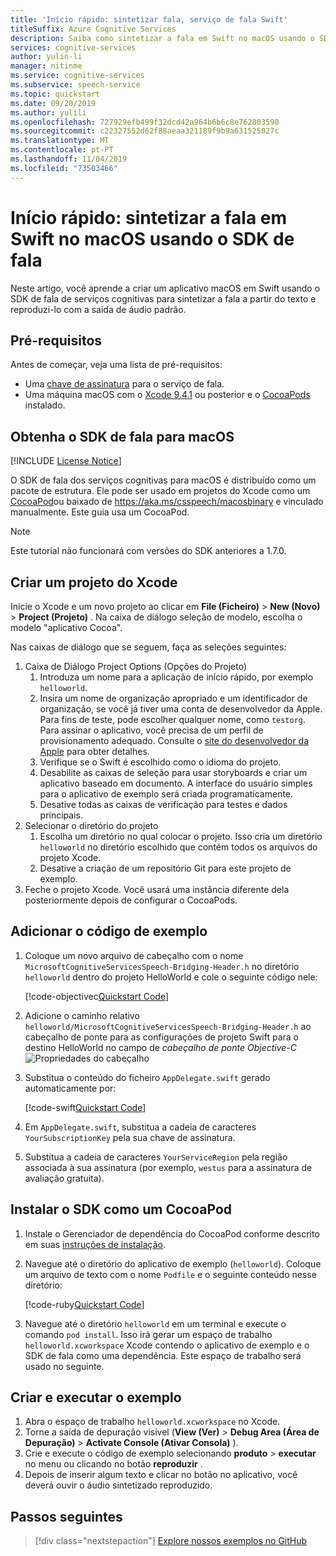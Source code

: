 ```yaml
---
title: 'Início rápido: sintetizar fala, serviço de fala Swift'
titleSuffix: Azure Cognitive Services
description: Saiba como sintetizar a fala em Swift no macOS usando o SDK de fala
services: cognitive-services
author: yulin-li
manager: nitinme
ms.service: cognitive-services
ms.subservice: speech-service
ms.topic: quickstart
ms.date: 09/20/2019
ms.author: yulili
ms.openlocfilehash: 727929efb499f32dcd42a964b6b6c8e762803590
ms.sourcegitcommit: c22327552d62f88aeaa321189f9b9a631525027c
ms.translationtype: MT
ms.contentlocale: pt-PT
ms.lasthandoff: 11/04/2019
ms.locfileid: "73503466"
---
```

# <a name="quickstart-synthesize-speech-in-swift-on-macos-using-the-speech-sdk"></a>Início rápido: sintetizar a fala em Swift no macOS usando o SDK de fala

Neste artigo, você aprende a criar um aplicativo macOS em Swift usando o SDK de fala de serviços cognitivas para sintetizar a fala a partir do texto e reproduzi-lo com a saída de áudio padrão.

## <a name="prerequisites"></a>Pré-requisitos

Antes de começar, veja uma lista de pré-requisitos:

* Uma [chave de assinatura](~/articles/cognitive-services/Speech-Service/get-started.md) para o serviço de fala.
* Uma máquina macOS com o [Xcode 9.4.1](https://geo.itunes.apple.com/us/app/xcode/id497799835?mt=12) ou posterior e o [CocoaPods](https://cocoapods.org/) instalado.

## <a name="get-the-speech-sdk-for-macos"></a>Obtenha o SDK de fala para macOS

[!INCLUDE [License Notice](~/includes/cognitive-services-speech-service-license-notice.md)]

O SDK de fala dos serviços cognitivas para macOS é distribuído como um pacote de estrutura.
Ele pode ser usado em projetos do Xcode como um [CocoaPod](https://cocoapods.org/)ou baixado de https://aka.ms/csspeech/macosbinary e vinculado manualmente. Este guia usa um CocoaPod.

> [!NOTE] 
> Este tutorial não funcionará com versões do SDK anteriores a 1.7.0.

## <a name="create-an-xcode-project"></a>Criar um projeto do Xcode

Inicie o Xcode e um novo projeto ao clicar em **File (Ficheiro)**  > **New (Novo)**  > **Project (Projeto)** .
Na caixa de diálogo seleção de modelo, escolha o modelo "aplicativo Cocoa".

Nas caixas de diálogo que se seguem, faça as seleções seguintes:

1. Caixa de Diálogo Project Options (Opções do Projeto)
    1. Introduza um nome para a aplicação de início rápido, por exemplo `helloworld`.
    1. Insira um nome de organização apropriado e um identificador de organização, se você já tiver uma conta de desenvolvedor da Apple. Para fins de teste, pode escolher qualquer nome, como `testorg`. Para assinar o aplicativo, você precisa de um perfil de provisionamento adequado. Consulte o [site do desenvolvedor da Apple](https://developer.apple.com/) para obter detalhes.
    1. Verifique se o Swift é escolhido como o idioma do projeto.
    1. Desabilite as caixas de seleção para usar storyboards e criar um aplicativo baseado em documento. A interface do usuário simples para o aplicativo de exemplo será criada programaticamente.
    1. Desative todas as caixas de verificação para testes e dados principais.
1. Selecionar o diretório do projeto
    1. Escolha um diretório no qual colocar o projeto. Isso cria um diretório `helloworld` no diretório escolhido que contém todos os arquivos do projeto Xcode.
    1. Desative a criação de um repositório Git para este projeto de exemplo.
1. Feche o projeto Xcode. Você usará uma instância diferente dela posteriormente depois de configurar o CocoaPods.

## <a name="add-the-sample-code"></a>Adicionar o código de exemplo

1. Coloque um novo arquivo de cabeçalho com o nome `MicrosoftCognitiveServicesSpeech-Bridging-Header.h` no diretório `helloworld` dentro do projeto HelloWorld e cole o seguinte código nele:

   [!code-objectivec[Quickstart Code](~/samples-cognitive-services-speech-sdk/quickstart/swift/macos/text-to-speech/helloworld/helloworld/MicrosoftCognitiveServicesSpeech-Bridging-Header.h#code)]
1. Adicione o caminho relativo `helloworld/MicrosoftCognitiveServicesSpeech-Bridging-Header.h` ao cabeçalho de ponte para as configurações de projeto Swift para o destino HelloWorld no campo de *cabeçalho de ponte Objective-C* ![Propriedades do cabeçalho](~/articles/cognitive-services/Speech-Service/media/sdk/qs-swift-macos-bridging-header.png)
1. Substitua o conteúdo do ficheiro `AppDelegate.swift` gerado automaticamente por:

   [!code-swift[Quickstart Code](~/samples-cognitive-services-speech-sdk/quickstart/swift/macos/text-to-speech/helloworld/helloworld/AppDelegate.swift#code)]
1. Em `AppDelegate.swift`, substitua a cadeia de caracteres `YourSubscriptionKey` pela sua chave de assinatura.
1. Substitua a cadeia de caracteres `YourServiceRegion` pela região associada à sua assinatura (por exemplo, `westus` para a assinatura de avaliação gratuita).

## <a name="install-the-sdk-as-a-cocoapod"></a>Instalar o SDK como um CocoaPod

1. Instale o Gerenciador de dependência do CocoaPod conforme descrito em suas [instruções de instalação](https://guides.cocoapods.org/using/getting-started.html).
1. Navegue até o diretório do aplicativo de exemplo (`helloworld`). Coloque um arquivo de texto com o nome `Podfile` e o seguinte conteúdo nesse diretório:

   [!code-ruby[Quickstart Code](~/samples-cognitive-services-speech-sdk/quickstart/swift/macos/text-to-speech/helloworld/Podfile)]
1. Navegue até o diretório `helloworld` em um terminal e execute o comando `pod install`. Isso irá gerar um espaço de trabalho `helloworld.xcworkspace` Xcode contendo o aplicativo de exemplo e o SDK de fala como uma dependência. Este espaço de trabalho será usado no seguinte.

## <a name="build-and-run-the-sample"></a>Criar e executar o exemplo

1. Abra o espaço de trabalho `helloworld.xcworkspace` no Xcode.
1. Torne a saída de depuração visível (**View (Ver)**  > **Debug Area (Área de Depuração)**  > **Activate Console (Ativar Consola)** ).
1. Crie e execute o código de exemplo selecionando **produto** > **executar** no menu ou clicando no botão **reproduzir** .
1. Depois de inserir algum texto e clicar no botão no aplicativo, você deverá ouvir o áudio sintetizado reproduzido.

## <a name="next-steps"></a>Passos seguintes

> [!div class="nextstepaction"]
> [Explore nossos exemplos no GitHub](https://aka.ms/csspeech/samples)

